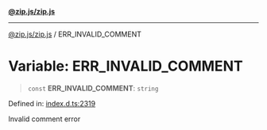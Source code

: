[**@zip.js/zip.js**](../README.md)

***

[@zip.js/zip.js](../globals.md) / ERR\_INVALID\_COMMENT

# Variable: ERR\_INVALID\_COMMENT

> `const` **ERR\_INVALID\_COMMENT**: `string`

Defined in: [index.d.ts:2319](https://github.com/gildas-lormeau/zip.js/blob/a8683b5808f1a1fcac8b2988f79c4fbbc6b3e88f/index.d.ts#L2319)

Invalid comment error
